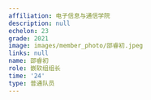 ```yaml
---
affiliation: 电子信息与通信学院
description: null
echelon: 23
grade: 2021
image: images/member_photo/邵睿初.jpeg
links: null
name: 邵睿初
role: 嵌软组组长
time: '24'
type: 普通队员
---
```

